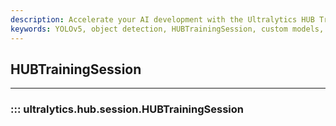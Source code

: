```yaml
---
description: Accelerate your AI development with the Ultralytics HUB Training Session. High-performance training of object detection models.
keywords: YOLOv5, object detection, HUBTrainingSession, custom models, Ultralytics Docs
---
```


## HUBTrainingSession
---

### ::: ultralytics.hub.session.HUBTrainingSession

<br><br>
